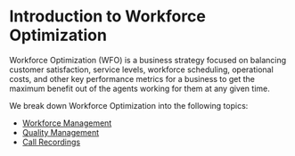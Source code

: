 # Introduction to Workforce Optimization

Workforce Optimization (WFO) is a business strategy focused on balancing customer satisfaction, service levels, workforce scheduling, operational costs, and other key performance metrics for a business to get the maximum benefit out of the agents working for them at any given time.

We break down Workforce Optimization into the following topics:

* [Workforce Management](../../notifications/wfm/configure-wfm)
* [Quality Management](./qm)
* [Call Recordings](./call-recording)
